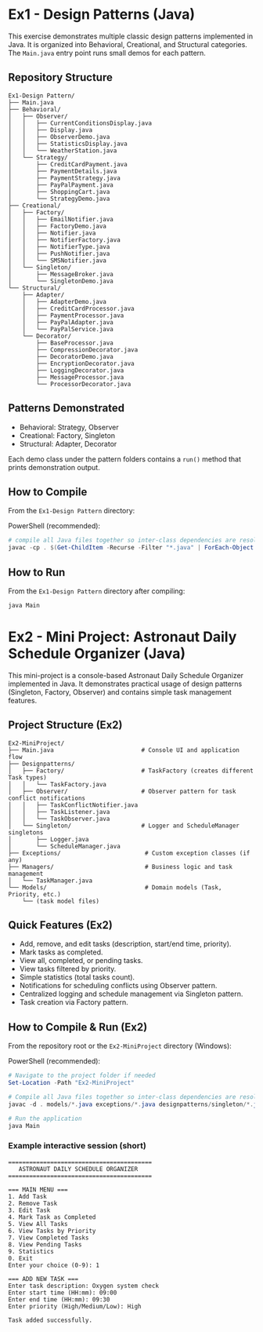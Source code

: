 # Ex1 - Design Patterns (Java)

This exercise demonstrates multiple classic design patterns implemented in Java. It is organized into Behavioral, Creational, and Structural categories. The `Main.java` entry point runs small demos for each pattern.

## Repository Structure
```
Ex1-Design Pattern/
├── Main.java
├── Behavioral/
│   ├── Observer/
│   │   ├── CurrentConditionsDisplay.java
│   │   ├── Display.java
│   │   ├── ObserverDemo.java
│   │   ├── StatisticsDisplay.java
│   │   └── WeatherStation.java
│   └── Strategy/
│       ├── CreditCardPayment.java
│       ├── PaymentDetails.java
│       ├── PaymentStrategy.java
│       ├── PayPalPayment.java
│       ├── ShoppingCart.java
│       └── StrategyDemo.java
├── Creational/
│   ├── Factory/
│   │   ├── EmailNotifier.java
│   │   ├── FactoryDemo.java
│   │   ├── Notifier.java
│   │   ├── NotifierFactory.java
│   │   ├── NotifierType.java
│   │   ├── PushNotifier.java
│   │   └── SMSNotifier.java
│   └── Singleton/
│       ├── MessageBroker.java
│       └── SingletonDemo.java
└── Structural/
    ├── Adapter/
    │   ├── AdapterDemo.java
    │   ├── CreditCardProcessor.java
    │   ├── PaymentProcessor.java
    │   ├── PayPalAdapter.java
    │   └── PayPalService.java
    └── Decorator/
        ├── BaseProcessor.java
        ├── CompressionDecorator.java
        ├── DecoratorDemo.java
        ├── EncryptionDecorator.java
        ├── LoggingDecorator.java
        ├── MessageProcessor.java
        └── ProcessorDecorator.java
```

## Patterns Demonstrated

- Behavioral: Strategy, Observer
- Creational: Factory, Singleton
- Structural: Adapter, Decorator

Each demo class under the pattern folders contains a `run()` method that prints demonstration output.

## How to Compile

From the `Ex1-Design Pattern` directory:

PowerShell (recommended):

```powershell
# compile all Java files together so inter-class dependencies are resolved
javac -cp . $(Get-ChildItem -Recurse -Filter "*.java" | ForEach-Object { $_.FullName })
```
## How to Run
From the `Ex1-Design Pattern` directory after compiling:

```cmd
java Main
```

# Ex2 - Mini Project: Astronaut Daily Schedule Organizer (Java)

This mini-project is a console-based Astronaut Daily Schedule Organizer implemented in Java. It demonstrates practical usage of design patterns (Singleton, Factory, Observer) and contains simple task management features.

## Project Structure (Ex2)

```
Ex2-MiniProject/
├── Main.java                         # Console UI and application flow
├── Designpatterns/
│   ├── Factory/                      # TaskFactory (creates different Task types)
│   │   └── TaskFactory.java
│   ├── Observer/                     # Observer pattern for task conflict notifications
│   │   ├── TaskConflictNotifier.java
│   │   ├── TaskListener.java
│   │   └── TaskObserver.java
│   └── Singleton/                    # Logger and ScheduleManager singletons
│       ├── Logger.java
│       └── ScheduleManager.java
├── Exceptions/                        # Custom exception classes (if any)
├── Managers/                          # Business logic and task management
│   └── TaskManager.java
└── Models/                            # Domain models (Task, Priority, etc.)
    └── (task model files)
```

## Quick Features (Ex2)

- Add, remove, and edit tasks (description, start/end time, priority).
- Mark tasks as completed.
- View all, completed, or pending tasks.
- View tasks filtered by priority.
- Simple statistics (total tasks count).
- Notifications for scheduling conflicts using Observer pattern.
- Centralized logging and schedule management via Singleton pattern.
- Task creation via Factory pattern.

## How to Compile & Run (Ex2)

From the repository root or the `Ex2-MiniProject` directory (Windows):

PowerShell (recommended):

```powershell
# Navigate to the project folder if needed
Set-Location -Path "Ex2-MiniProject"

# Compile all Java files together so inter-class dependencies are resolved
javac -d . models/*.java exceptions/*.java designpatterns/singleton/*.java designpatterns/factory/*.java designpatterns/observer/*.java managers/*.java Main.java

# Run the application
java Main
```


### Example interactive session (short)
```
=========================================
   ASTRONAUT DAILY SCHEDULE ORGANIZER
=========================================

=== MAIN MENU ===
1. Add Task
2. Remove Task
3. Edit Task
4. Mark Task as Completed
5. View All Tasks
6. View Tasks by Priority
7. View Completed Tasks
8. View Pending Tasks
9. Statistics
0. Exit
Enter your choice (0-9): 1

=== ADD NEW TASK ===
Enter task description: Oxygen system check
Enter start time (HH:mm): 09:00
Enter end time (HH:mm): 09:30
Enter priority (High/Medium/Low): High

Task added successfully.
```

